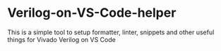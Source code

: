 # Verilog-on-VS-Code-helper
This is a simple tool to setup formatter, linter, snippets and other useful things for Vivado Verilog on VS Code
